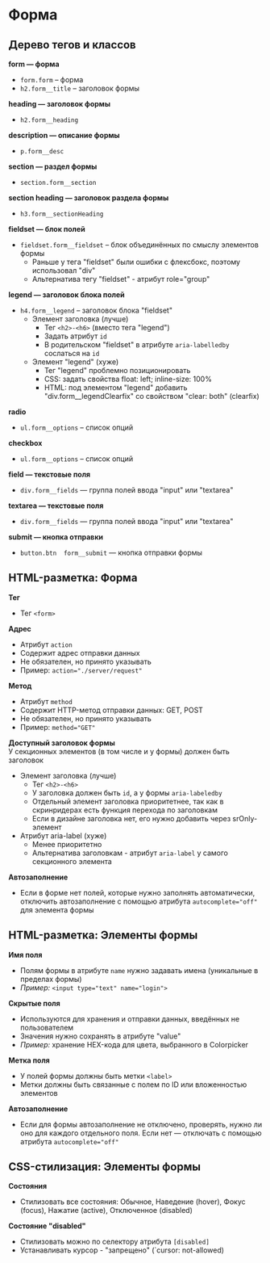 # Форма

## Дерево тегов и классов
**form — форма**
- `form.form` – форма
- `h2.form__title` – заголовок формы

**heading — заголовок формы**
- `h2.form__heading`

**description — описание формы**
- `p.form__desc`

**section — раздел формы**
- `section.form__section`

**section heading — заголовок раздела формы**
- `h3.form__sectionHeading`

**fieldset — блок полей**
- `fieldset.form__fieldset` – блок объединённых по смыслу элементов формы
  - Раньше у тега "fieldset" были ошибки с флексбокс, поэтому использовал "div"
  - Альтернатива тегу "fieldset" - атрибут role="group"

**legend — заголовок блока полей**
- `h4.form__legend` – заголовок блока "fieldset"
  - Элемент заголовка (лучше)
    - Тег `<h2>-<h6>` (вместо тега "legend")
    - Задать атрибут `id`
    - В родительском "fieldset" в атрибуте `aria-labelledby` сослаться на `id`
  - Элемент "legend" (хуже)
    - Тег "legend" проблемно позиционировать
    - CSS: задать свойства float: left; inline-size: 100%
    - HTML: под элементом "legend" добавить "div.form__legendClearfix" со свойством "clear: both" (clearfix)

**radio**
- `ul.form__options` – список опций

**checkbox**
- `ul.form__options` – список опций

**field — текстовые поля**
- `div.form__fields` — группа полей ввода "input" или "textarea"

**textarea — текстовые поля**
- `div.form__fields` — группа полей ввода "input" или "textarea"

**submit — кнопка отправки**
- `button.btn  form__submit` — кнопка отправки формы


## HTML-разметка: Форма
**Тег**
- Тег `<form>`

**Адрес**
- Атрибут `action`
- Содержит адрес отправки данных
- Не обязателен, но принято указывать
- Пример: `action="./server/request"`

**Метод**
- Атрибут `method`
- Содержит HTTP-метод отправки данных: GET, POST
- Не обязателен, но принято указывать
- Пример: `method="GET"`

**Доступный заголовок формы**<br/>
У секционных элементов (в том числе и у формы) должен быть заголовок
- Элемент заголовка (лучше)
  - Тег `<h2>-<h6>`
  - У заголовка должен быть `id`, а у формы `aria-labeledby`
  - Отдельный элемент заголовка приоритетнее, так как в скринридерах есть функция перехода по заголовкам
  - Если в дизайне заголовка нет, его нужно добавить через srOnly-элемент
- Атрибут aria-label (хуже)
  - Менее приоритетно
  - Альтернатива заголовкам - атрибут `aria-label` у самого секционного элемента

**Автозаполнение**
- Если в форме нет полей, которые нужно заполнять автоматически, отключить автозаполнение с помощью атрибута `autocomplete="off"` для элемента формы


## HTML-разметка: Элементы формы
**Имя поля**
- Полям формы в атрибуте `name` нужно задавать имена (уникальные в пределах формы)
- *Пример:* `<input type="text" name="login">`

**Скрытые поля**
- Используются для хранения и отправки данных, введённых не пользователем
- Значения нужно сохранять в атрибуте "value"
- *Пример:* хранение HEX-кода для цвета, выбранного в Colorpicker

**Метка поля**
- У полей формы должны быть метки `<label>`
- Метки должны быть связанные с полем по ID или вложенностью элементов

**Автозаполнение**
- Если для формы автозаполнение не отключено, проверять, нужно ли оно для каждого отдельного поля. Если нет — отключать с помощью атрибута `autocomplete="off"`


## CSS-стилизация: Элементы формы
**Состояния**
- Стилизовать все состояния: Обычное, Наведение (hover), Фокус (focus), Нажатие (active), Отключенное (disabled)

**Состояние "disabled"**
- Стилизовать можно по селектору атрибута `[disabled]`
- Устанавливать курсор - "запрещено" (`cursor: not-allowed)